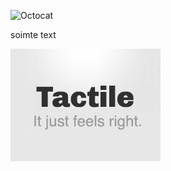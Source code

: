 
![Octocat](https://www.canva.com/design/DAGFUkLH06A/dxxBD0ytO-QYXaI-O39jfg/view?utm_content=DAGFUkLH06A&utm_campaign=designshare&utm_medium=link&utm_source=sharebutton&mode=preview)

soimte text


![Thumbnail of Tactile](thumbnail.png)

